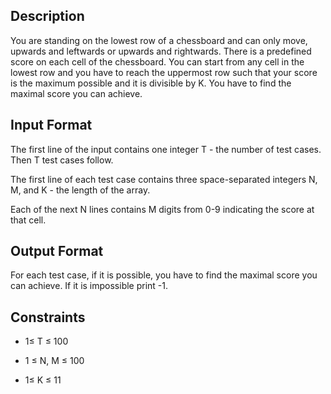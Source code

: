 ## Description
You are standing on the lowest row of a chessboard and can only move, upwards and leftwards or upwards and rightwards. There is a predefined score on each cell of the chessboard. You can start from any cell in the lowest row and you have to reach the uppermost row such that your score is the maximum possible and it is divisible by K. You have to find the maximal score you can achieve.

## Input Format
The first line of the input contains one integer T - the number of test cases. Then T test cases follow.

The first line of each test case contains three space-separated integers N, M, and K - the length of the array.

Each of the next N lines contains M digits from 0-9 indicating the score at that cell.

## Output Format
For each test case, if it is possible, you have to find the maximal score you can achieve. If it is impossible print -1.

## Constraints
- 1≤ T ≤ 100

- 1 ≤ N, M ≤ 100

- 1≤ K ≤ 11